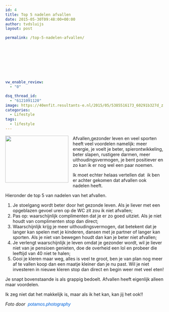 ```yaml
---
id: 4
title: Top 5 nadelen afvallen
date: 2015-05-30T09:48:00+00:00
author: tvdsluijs
layout: post

permalink: /top-5-nadelen-afvallen/









vw_enable_review:
  - "0"

dsq_thread_id:
  - "6121091120"
image: https://40enfit.resultants-e.nl/2015/05/5385516173_60291b327d_z.jpg
categories:
  - Lifestyle
tags:
  - lifestyle
---
```

<div class="separator" style="clear: both; text-align: center;">
  <a style="clear: left; float: left; margin-bottom: 1em; margin-right: 1em;" href="https://farm6.staticflickr.com/5213/5385516173_60291b327d_z.jpg"><img src="https://farm6.staticflickr.com/5213/5385516173_60291b327d_z.jpg" alt="" width="200" height="149" border="0" /></a>
</div>

Afvallen,gezonder leven en veel sporten heeft veel voordelen namelijk: meer energie, je voelt je beter, spierontwikkeling, beter slapen, rustigere darmen, meer uithoudingsvermogen, je bent positiever en zo kan ik er nog wel een paar noemen.

Ik moet echter helaas vertellen dat  ik ben er achter gekomen dat afvallen ook nadelen heeft.

<a name="more"></a>

Hieronder de top 5 van nadelen van het afvallen.

  1. Je stoelgang wordt beter door het gezonde leven. Als je liever met een opgeblazen gevoel uren op de WC zit zou ik niet afvallen;
  2. Pas op: waarschijnlijk complimenten dat je er zo goed uitziet. Als je niet houdt van complimenten stop dan direct;
  3. Waarschijnlijk krijg je meer uithoudingsvermogen, dat betekent dat je langer kan spelen met je kinderen, dansen met je partner of langer kan sporten. Als je niet van bewegen houdt dan kan je beter niet afvallen;
  4. Je verlengt waarschijnlijk je leven omdat je gezonder wordt, wil je liever niet van je pensioen genieten, doe de overheid een lol en probeer die leeftijd van 40 niet te halen;
  5. Gooi je kleren maar weg, alles is veel te groot, ben je van plan nog meer af te vallen koop dan een maatje kleiner dan je nu past. Wil je niet investeren in nieuwe kleren stop dan direct en begin weer met veel eten!

Je snapt bovenstaande is als grappig bedoelt. Afvallen heeft eigenlijk alleen maar voordelen.

Ik zeg niet dat het makkelijk is, maar als ik het kan, kan jij het ook!!

_Foto door  <a style="background-color: #fefefe; color: #0063dc; font-family: Arial, Helvetica, sans-serif; line-height: 18px; text-decoration: none;" href="https://www.flickr.com/photos/riverofgod/">potamos.photography</a>_